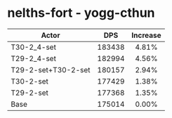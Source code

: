 # nelths-fort - yogg-cthun
| Actor | DPS | Increase |
|---|:---:|:---:|
|T30-2_4-set|183438|4.81%|
|T29-2_4-set|182994|4.56%|
|T29-2-set+T30-2-set|180157|2.94%|
|T30-2-set|177429|1.38%|
|T29-2-set|177368|1.35%|
|Base|175014|0.00%|
